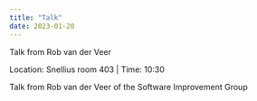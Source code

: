```yaml
---
title: "Talk"
date: 2023-01-20
---
```


Talk from Rob van der Veer



Location: Snellius room 403 | Time: 10:30



Talk from Rob van der Veer of the Software Improvement Group

